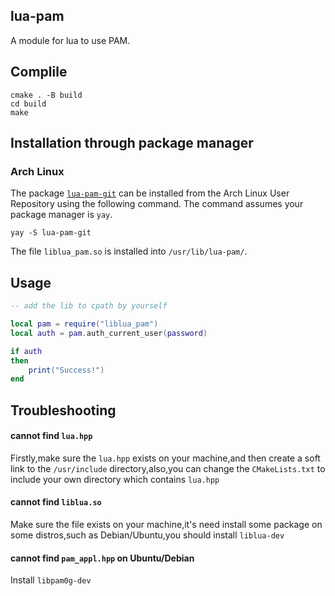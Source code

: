 ## lua-pam
A module for lua  to use PAM.

## Complile
```shell
cmake . -B build
cd build
make
```

## Installation through package manager

### Arch Linux

The package [`lua-pam-git`](https://aur.archlinux.org/packages/lua-pam-git/) can be installed from the Arch Linux User Repository using the following command. The command assumes your package manager is `yay`.

```
yay -S lua-pam-git
```

The file `liblua_pam.so` is installed into `/usr/lib/lua-pam/`.

## Usage
```lua
-- add the lib to cpath by yourself

local pam = require("liblua_pam")
local auth = pam.auth_current_user(password)

if auth
then
    print("Success!")
end
```

## Troubleshooting
#### cannot find `lua.hpp`
Firstly,make sure the `lua.hpp` exists on your machine,and then create a soft link to the `/usr/include` directory,also,you can change the `CMakeLists.txt` to include your own directory which contains `lua.hpp`
#### cannot find `liblua.so`
Make sure the file exists on your machine,it's need install some package on some distros,such as Debian/Ubuntu,you should install `liblua-dev`
#### cannot find `pam_appl.hpp` on Ubuntu/Debian
Install `libpam0g-dev`
